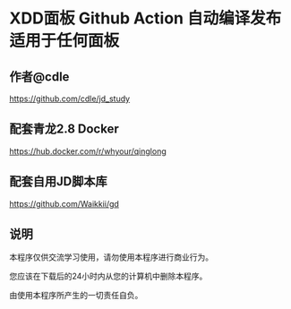 # XDD面板 Github Action 自动编译发布 适用于任何面板

## 作者@cdle
https://github.com/cdle/jd_study

## 配套青龙2.8 Docker
https://hub.docker.com/r/whyour/qinglong

## 配套自用JD脚本库
https://github.com/Waikkii/gd

## 说明
本程序仅供交流学习使用，请勿使用本程序进行商业行为。

您应该在下载后的24小时内从您的计算机中删除本程序。

由使用本程序所产生的一切责任自负。
